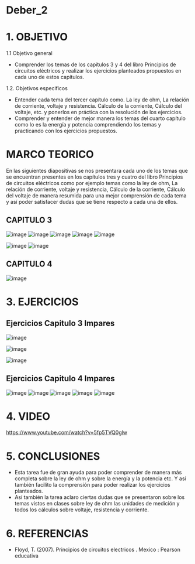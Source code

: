 # Deber_2
# 1. OBJETIVO
1.1 Objetivo general
* Comprender los temas de los capítulos 3 y 4 del libro Principios de circuitos eléctricos y realizar los ejercicios planteados propuestos en cada uno de estos capítulos.

1.2. Objetivos especificos 
* Entender cada tema del tercer capítulo como. La ley de ohm, La relación de corriente, voltaje y resistencia. Cálculo de la corriente, Cálculo del voltaje, etc. y ponerlos en práctica con la resolución de los ejercicios.
* Comprender y entender de mejor manera los temas del cuarto capítulo como lo es la energía y potencia comprendiendo los temas y practicando con los ejercicios propuestos.
# MARCO TEORICO 
En las siguientes diapositivas se nos presentara cada uno de los temas que se encuentran presentes en los capítulos tres y cuatro del libro Principios de circuitos eléctricos como por ejemplo temas como la ley de ohm, La relación de corriente, voltaje y resistencia, Cálculo de la corriente, Cálculo del voltaje de manera resumida para una mejor comprensión de cada tema y así poder satisfacer dudas que se tiene respecto a cada una de ellos.
## CAPITULO 3
![image](https://user-images.githubusercontent.com/116833211/202503496-65b4777c-9d99-4acd-ae97-43d6549d96e4.png)
![image](https://user-images.githubusercontent.com/116833211/202503658-96fddd45-005c-484d-ae2c-81a38275a05b.png)
![image](https://user-images.githubusercontent.com/116833211/202503746-b8bee22a-c38b-4e43-913b-8a811b465734.png)
![image](https://user-images.githubusercontent.com/116833211/202503816-6881fd8c-ebad-4865-b9ba-6cf4f8606efc.png)
![image](https://user-images.githubusercontent.com/116833211/202503862-cd4a7ae3-c4b1-447d-9fa5-db8ab6f46b61.png)

![image](https://user-images.githubusercontent.com/116833211/202391402-a180a05b-2924-4384-89ab-419cc04f4c04.png)
![image](https://user-images.githubusercontent.com/116833211/202391465-4619cd92-1bf6-4e3b-9789-90ae102e316f.png)
## CAPITULO 4
![image](https://user-images.githubusercontent.com/116833211/202391553-451f43f0-7116-4859-b312-9c908905e561.png)
# 3. EJERCICIOS 
## Ejercicios Capitulo 3 Impares 
![image](https://user-images.githubusercontent.com/116833211/202409254-eb2a08c4-31cd-458b-a152-8617b663a6ee.png)

![image](https://user-images.githubusercontent.com/116833211/202409348-c1e08417-551a-4951-97fd-41037bb12454.png)

![image](https://user-images.githubusercontent.com/116833211/202409422-38266041-eaab-4688-bc2f-eb43e304527e.png)
## Ejercicios Capitulo 4 Impares 
![image](https://user-images.githubusercontent.com/116833211/202392956-afc55c40-07b5-45f3-9e43-4f0a91a10c4e.png)
![image](https://user-images.githubusercontent.com/116833211/202393017-09a2e2d5-1c80-4150-ba61-e822d607546b.png)
![image](https://user-images.githubusercontent.com/116833211/202393089-7b817e7a-6ee7-4198-9a6c-edb107fd1fee.png)
![image](https://user-images.githubusercontent.com/116833211/202393119-59a9a799-bdda-4dfd-aa34-449185b143c2.png)
![image](https://user-images.githubusercontent.com/116833211/202393168-382e61f2-362f-4d49-99bf-6ee9fca56864.png)
# 4. VIDEO
https://www.youtube.com/watch?v=5fp5TVQ0glw
# 5. CONCLUSIONES
* Esta tarea fue de gran ayuda para poder comprender de manera más completa sobre la ley de ohm y sobre la energía y la potencia etc. Y así también facilito la comprensión para poder realizar los ejercicios planteados.
* Así también la tarea aclaro ciertas dudas que se presentaron sobre los temas vistos en clases sobre ley de ohm las unidades de medición y todos los cálculos sobre voltaje, resistencia y corriente.
# 6. REFERENCIAS
* Floyd, T. (2007). Principios de circuitos electricos . Mexico : Pearson educativa 
